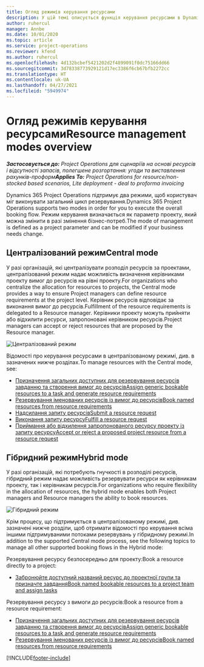 ```yaml
---
title: Огляд режимів керування ресурсами
description: У цій темі описується функція керування ресурсами в Dynamics 365 Project Operations.
author: ruhercul
manager: Annbe
ms.date: 10/01/2020
ms.topic: article
ms.service: project-operations
ms.reviewer: kfend
ms.author: ruhercul
ms.openlocfilehash: 4d132bcbef5421202d2f4899091f0dc75166dd66
ms.sourcegitcommit: 3d78338773929121d17ec3386f6cb67bfb2272cc
ms.translationtype: HT
ms.contentlocale: uk-UA
ms.lasthandoff: 04/27/2021
ms.locfileid: "5949974"
---
```

# <a name="resource-management-modes-overview"></a><span data-ttu-id="3b274-103">Огляд режимів керування ресурсами</span><span class="sxs-lookup"><span data-stu-id="3b274-103">Resource management modes overview</span></span>

<span data-ttu-id="3b274-104">_**Застосовується до:** Project Operations для сценаріїв на основі ресурсів і відсутності запасів, полегшене розгортання: угоди та виставлення рахунків-проформ_</span><span class="sxs-lookup"><span data-stu-id="3b274-104">_**Applies To:** Project Operations for resource/non-stocked based scenarios, Lite deployment - deal to proforma invoicing_</span></span>


<span data-ttu-id="3b274-105">Dynamics 365 Project Operations підтримує два режими, щоб користувач міг виконувати загальний цикл резервування.</span><span class="sxs-lookup"><span data-stu-id="3b274-105">Dynamics 365 Project Operations supports two modes in order for you to execute the overall booking flow.</span></span> <span data-ttu-id="3b274-106">Режим керування визначається як параметр проекту, який можна змінити в разі змінення бізнес-потреб.</span><span class="sxs-lookup"><span data-stu-id="3b274-106">The mode of management is defined as a project parameter and can be modified if your business needs change.</span></span>    

## <a name="central-mode"></a><span data-ttu-id="3b274-107">Централізований режим</span><span class="sxs-lookup"><span data-stu-id="3b274-107">Central mode</span></span>
<span data-ttu-id="3b274-108">У разі організацій, які централізувати розподіл ресурсів за проектами, централізований режим надає можливість визначення керівниками проекту вимог до ресурсів на рівні проекту.</span><span class="sxs-lookup"><span data-stu-id="3b274-108">For organizations who centralize the allocation for resources to projects, the Central mode provides a way to ensure Project managers can define resource requirements at the project level.</span></span> <span data-ttu-id="3b274-109">Керівник ресурсів відповідає за виконання вимог до ресурсів.</span><span class="sxs-lookup"><span data-stu-id="3b274-109">Fulfillment of the resource requirements is delegated to a Resource manager.</span></span> <span data-ttu-id="3b274-110">Керівники проекту можуть прийняти або відхилити ресурси, запропоновані керівником ресурсів.</span><span class="sxs-lookup"><span data-stu-id="3b274-110">Project managers can accept or reject resources that are proposed by the Resource manager.</span></span>

![Централізований режим](./media/resource-management-central.png)

<span data-ttu-id="3b274-112">Відомості про керування ресурсами в централізованому режимі, див. в зазначених нижче розділах.</span><span class="sxs-lookup"><span data-stu-id="3b274-112">To manage resources with the Central mode, see:</span></span>

- [<span data-ttu-id="3b274-113">Призначення загальних доступних для резервування ресурсів завданню та створення вимог до ресурсів</span><span class="sxs-lookup"><span data-stu-id="3b274-113">Assign generic bookable resources to a task and generate resource requirements</span></span>](/dynamics365/project-service/assign-generic-bookable-resource)
- [<span data-ttu-id="3b274-114">Резервування іменованих ресурсів із вимог до ресурсів</span><span class="sxs-lookup"><span data-stu-id="3b274-114">Book named resources from resource requirements</span></span>](/dynamics365/project-service/book-named-resource)
- [<span data-ttu-id="3b274-115">Надсилання запиту ресурсів</span><span class="sxs-lookup"><span data-stu-id="3b274-115">Submit a resource request</span></span>](/dynamics365/project-service/submit-resource-request)
- [<span data-ttu-id="3b274-116">Виконання запиту ресурсу</span><span class="sxs-lookup"><span data-stu-id="3b274-116">Fulfill a resource request</span></span>](/dynamics365/project-service/resource-management-fulfill-requests)
- [<span data-ttu-id="3b274-117">Приймання або відхилення запропонованого ресурсу проекту із запиту ресурсу</span><span class="sxs-lookup"><span data-stu-id="3b274-117">Accept or reject a proposed project resource from a resource request</span></span>](/dynamics365/project-service/accept-reject-proposed-resource)

## <a name="hybrid-mode"></a><span data-ttu-id="3b274-118">Гібридний режим</span><span class="sxs-lookup"><span data-stu-id="3b274-118">Hybrid mode</span></span>
<span data-ttu-id="3b274-119">У разі організацій, які потребують гнучкості в розподілі ресурсів, гібридний режим надає можливість резервувати ресурси як керівникам проекту, так і керівникам ресурсів.</span><span class="sxs-lookup"><span data-stu-id="3b274-119">For organizations who require flexibility in the allocation of resources, the hybrid mode enables both Project managers and Resource managers the ability to book resources.</span></span>

![Гібридний режим](./media/resource-management-hybrid.png)

<span data-ttu-id="3b274-121">Крім процесу, що підтримується в централізованому режимі, див. зазначені нижче розділи, щоб отримати відомості про керування всіма іншими підтримуваними потоками резервувань у гібридному режимі.</span><span class="sxs-lookup"><span data-stu-id="3b274-121">In addition to the supported Central mode process, see the following topics to manage all other supported booking flows in the Hybrid mode:</span></span>

<span data-ttu-id="3b274-122">Резервування ресурсу безпосередньо для проекту:</span><span class="sxs-lookup"><span data-stu-id="3b274-122">Book a resource directly to a project:</span></span>
- [<span data-ttu-id="3b274-123">Забронюйте доступний названий ресурс до проектної групи та призначте завдання</span><span class="sxs-lookup"><span data-stu-id="3b274-123">Book named bookable resources to a project team and assign tasks</span></span>](/dynamics365/project-service/assign-named-bookable-resource)

<span data-ttu-id="3b274-124">Резервування ресурсу з вимоги до ресурсів:</span><span class="sxs-lookup"><span data-stu-id="3b274-124">Book a resource from a resource requirement:</span></span>
- [<span data-ttu-id="3b274-125">Призначення загальних доступних для резервування ресурсів завданню та створення вимог до ресурсів</span><span class="sxs-lookup"><span data-stu-id="3b274-125">Assign generic bookable resources to a task and generate resource requirements</span></span>](/dynamics365/project-service/assign-generic-bookable-resource)
- [<span data-ttu-id="3b274-126">Резервування іменованих ресурсів із вимог до ресурсів</span><span class="sxs-lookup"><span data-stu-id="3b274-126">Book named resources from resource requirements</span></span>](/dynamics365/project-service/book-named-resource)


[!INCLUDE[footer-include](../includes/footer-banner.md)]